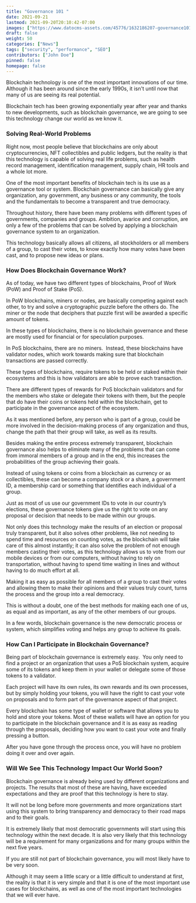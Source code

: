 ```yaml
---
title: "Governance 101 "
date: 2021-09-21
lastmod: 2021-09-20T20:10:42-07:00
images: ["https://www.datocms-assets.com/45776/1632186207-governance101-banner.png"]
draft: false
weight: 50
categories: ["News"]
tags: ["security", "performance", "SEO"]
contributors: ["John Doe"]
pinned: false
homepage: false
---
```

Blockchain technology is one of the most important innovations of our time. Although it has been around since the early 1990s, it isn't until now that many of us are seeing its real potential. 

Blockchain tech has been growing exponentially year after year and thanks to new developments, such as blockchain governance, we are going to see this technology change our world as we know it.

### **Solving Real-World Problems**

Right now, most people believe that blockchains are only about cryptocurrencies, NFT collectibles and public ledgers, but the reality is that this technology is capable of solving real life problems, such as health record management, identification management, supply chain, HR tools and a whole lot more.

One of the most important benefits of blockchain tech is its use as a governance tool or system. Blockchain governance can basically give any organization, any government, any business or any community, the tools and the fundamentals to become a transparent and true democracy.

Throughout history, there have been many problems with different types of governments, companies and groups. Ambition, avarice and corruption, are only a few of the problems that can be solved by applying a blockchain governance system to an organization. 

This technology basically allows all citizens, all stockholders or all members of a group, to cast their votes, to know exactly how many votes have been cast, and to propose new ideas or plans.

### **How Does Blockchain Governance Work?**

As of today, we have two different types of blockchains, Proof of Work (PoW) and Proof of Stake (PoS). 

In PoW blockchains, miners or nodes, are basically competing against each other, to try and solve a cryptographic puzzle before the others do. The miner or the node that deciphers that puzzle first will be awarded a specific amount of tokens. 

In these types of blockchains, there is no blockchain governance and these are mostly used for financial or for speculation purposes. 

In PoS blockchains, there are no miners.  Instead, these blockchains have validator nodes, which work towards making sure that blockchain transactions are passed correctly. 

These types of blockchains, require tokens to be held or staked within their ecosystems and this is how validators are able to prove each transaction. 

There are different types of rewards for PoS blockchain validators and for the members who stake or delegate their tokens with them, but the people that do have their coins or tokens held within the blockchain, get to participate in the governance aspect of the ecosystem.   

As it was mentioned before, any person who is part of a group, could be more involved in the decision-making process of any organization and thus, change the path that their group will take, as well as its results. 

Besides making the entire process extremely transparent, blockchain governance also helps to eliminate many of the problems that can come from immoral members of a group and in the end, this increases the probabilities of the group achieving their goals. 

Instead of using tokens or coins from a blockchain as currency or as collectibles, these can become a company stock or a share, a government ID, a membership card or something that identifies each individual of a group. 

Just as most of us use our government IDs to vote in our country’s elections, these governance tokens give us the right to vote on any proposal or decision that needs to be made within our groups.

Not only does this technology make the results of an election or proposal truly transparent, but it also solves other problems, like not needing to spend time and resources on counting votes, as the blockchain will take care of this almost instantly; it can also solve the problem of not enough members casting their votes, as this technology allows us to vote from our mobile devices or from our computers, without having to rely on transportation, without having to spend time waiting in lines and without having to do much effort at all. 

Making it as easy as possible for all members of a group to cast their votes and allowing them to make their opinions and their values truly count, turns the process and the group into a real democracy. 

This is without a doubt, one of the best methods for making each one of us, as equal and as important, as any of the other members of our groups. 

In a few words, blockchain governance is the new democratic process or system, which simplifies voting and helps any group to achieve its goals.

### **How Can I Participate in Blockchain Governance?**

Being part of blockchain governance is extremely easy.  You only need to find a project or an organization that uses a PoS blockchain system, acquire some of its tokens and keep them in your wallet or delegate some of those tokens to a validator.

Each project will have its own rules, its own rewards and its own processes, but by simply holding your tokens, you will have the right to cast your vote on proposals and to form part of the governance aspect of that project. 

Every blockchain has some type of wallet or software that allows you to hold and store your tokens. Most of these wallets will have an option for you to participate in the blockchain governance and it is as easy as reading through the proposals, deciding how you want to cast your vote and finally pressing a button. 

After you have gone through the process once, you will have no problem doing it over and over again.   

### **Will We See This Technology Impact Our World Soon?**

Blockchain governance is already being used by different organizations and projects. The results that most of these are having, have exceeded expectations and they are proof that this technology is here to stay.  

It will not be long before more governments and more organizations start using this system to bring transparency and democracy to their road maps and to their goals. 

It is extremely likely that most democratic governments will start using this technology within the next decade. It is also very likely that this technology will be a requirement for many organizations and for many groups within the next five years. 

If you are still not part of blockchain governance, you will most likely have to be very soon. 

Although it may seem a little scary or a little difficult to understand at first, the reality is that it is very simple and that it is one of the most important use cases for blockchains, as well as one of the most important technologies that we will ever have.